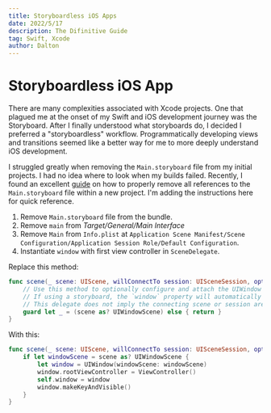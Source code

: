 ```yaml
---
title: Storyboardless iOS Apps 
date: 2022/5/17
description: The Difinitive Guide
tag: Swift, Xcode
author: Dalton
---
```


# Storyboardless iOS App

There are many complexities associated with Xcode projects. One that plagued me at the onset of my Swift and iOS development journey was the Storyboard. After I finally understood what storyboards do, I decided I preferred a "storyboardless" workflow. Programmatically developing views and transitions seemed like a better way for me to more deeply understand iOS development. 

I struggled greatly when removing the `Main.storyboard` file from my initial projects. I had no idea where to look when my builds failed. Recently, I found an excellent [guide](https://gist.github.com/Geri-Borbas/9f4fa0a9ab6552151bdf408729a4cd11) on how to properly remove all references to the `Main.storyboard` file within a new project. I'm adding the instructions here for quick reference. 

1. Remove `Main.storyboard` file from the bundle.
2. Remove `main` from *Target/General/Main Interface*
3. Remove `Main` from `Info.plist` at `Application Scene Manifest/Scene Configuration/Application Session Role/Default Configuration`.
4. Instantiate `window` with first view controller in `SceneDelegate`.

Replace this method:
```swift
func scene(_ scene: UIScene, willConnectTo session: UISceneSession, options connectionOptions: UIScene.ConnectionOptions) {
    // Use this method to optionally configure and attach the UIWindow `window` to the provided UIWindowScene `scene`.
    // If using a storyboard, the `window` property will automatically be initialized and attached to the scene.
    // This delegate does not imply the connecting scene or session are new (see `application:configurationForConnectingSceneSession` instead).
    guard let _ = (scene as? UIWindowScene) else { return }
}
```

With this:
```swift
func scene(_ scene: UIScene, willConnectTo session: UISceneSession, options connectionOptions: UIScene.ConnectionOptions) {
    if let windowScene = scene as? UIWindowScene {
        let window = UIWindow(windowScene: windowScene)
        window.rootViewController = ViewController()
        self.window = window
        window.makeKeyAndVisible()
    }
}
```
